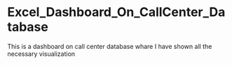 # Excel_Dashboard_On_CallCenter_Database
This is a dashboard on call center database whare I have shown all the necessary visualization
